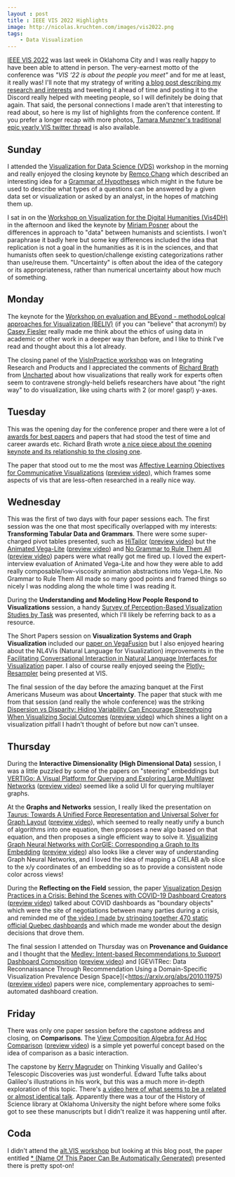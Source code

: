 ```yaml
---
layout : post
title : IEEE VIS 2022 Highlights
image: http://nicolas.kruchten.com/images/vis2022.png
tags:
    - Data Visualization
---
```


[IEEE VIS 2022](https://ieeevis.org/year/2022/welcome) was last week in Oklahoma City and I was really happy to have been able to attend in person. The very-earnest motto of the conference was *"VIS ’22 is about the people you meet"* and for me at least, it really was! I'll note that my strategy of writing [a blog post describing my research and interests](https://nicolas.kruchten.com/content/2022/10/notascope-in-progress/) and tweeting it ahead of time and posting it to the Discord really helped with meeting people, so I will definitely be doing that again. That said, the personal connections I made aren't that interesting to read about, so here is my list of highlights from the conference content. If you prefer a longer recap with more photos, [Tamara Munzner's traditional epic yearly VIS twitter thread](https://twitter.com/tamaramunzner/status/1581653531680919554) is also available.

<!-- more -->

## Sunday

I attended the [Visualization for Data Science (VDS)](http://www.visualdatascience.org/2022/) workshop in the morning and really enjoyed the closing keynote by [Remco Chang](http://www.cs.tufts.edu/~remco/) which described an interesting idea for a [Grammar of Hypotheses](https://arxiv.org/abs/2204.14267) which might in the future be used to describe what types of a questions can be answered by a given data set or visualization or asked by an analyst, in the hopes of matching them up.

I sat in on the [Workshop on Visualization for the Digital Humanities (Vis4DH)](https://vis4dh.dbvis.de/) in the afternoon and liked the keynote by [Miriam Posner](https://miriamposner.com/) about the differences in approach to "data" between humanists and scientists. I won't paraphrase it badly here but some key differences included the idea that replication is not a goal in the humanities as it is in the sciences, and that humanists often seek to question/challenge existing categorizations rather than use/reuse them. "Uncertainty" is often about the idea of the category or its appropriateness, rather than numerical uncertainty about how much of something.

## Monday

The keynote for the [Workshop on evaluation and BEyond - methodoLogIcal approaches for Visualization (BELIV)](https://beliv-workshop.github.io/) (if you can "believe" that acronym!) by [Casey Fiesler](https://caseyfiesler.com/) really made me think about the ethics of using data in academic or other work in a deeper way than before, and I like to think I've read and thought about this a lot already.

The closing panel of the [VisInPractice workshop](https://twitter.com/visinpractice) was on Integrating Research and Products and I appreciated the comments of [Richard Brath](https://richardbrath.wordpress.com/) from [Uncharted](https://uncharted.software/) about how visualizations that really work for experts often seem to contravene strongly-held beliefs researchers have about "the right way" to do visualization, like using charts with 2 (or more! gasp!) y-axes.

## Tuesday

This was the opening day for the conference proper and there were a lot of [awards for best papers](https://ieeevis.org/year/2022/info/awards/best-paper-awards) and papers that had stood the test of time and career awards etc.  Richard Brath wrote [a nice piece about the opening keynote and its relationship to the closing one](https://richardbrath.wordpress.com/2022/10/22/vis2022-and-the-under-explored-realms-of-text-vis/).

The paper that stood out to me the most was [Affective Learning Objectives for Communicative Visualizations](https://arxiv.org/pdf/2208.04078.pdf) ([preview video](https://www.youtube.com/watch?v=UrW92ubvSdo)), which frames some aspects of vis that are less-often researched in a really nice way.

## Wednesday

This was the first of two days with four paper sessions each. The first session was the one that most specifically overlapped with my interests: **Transforming Tabular Data and Grammars**. There were some super-charged pivot tables presented, such as [HiTailor](https://arxiv.org/abs/2208.05821) ([preview video](https://www.youtube.com/watch?v=nrSju2-lqCc)) but the [Animated Vega-Lite](https://arxiv.org/abs/2208.03869) ([preview video](https://www.youtube.com/watch?v=Qe3Foy2h3ag)) and [No Grammar to Rule Them All](https://arxiv.org/abs/2207.07998) ([preview video](https://www.youtube.com/watch?v=1GTqeZ4nKpk)) papers were what really got me fired up. I loved the expert-interview evaluation of Animated Vega-Lite and how they were able to add really composable/low-viscosity animation abstractions into Vega-Lite. No Grammar to Rule Them All made so many good points and framed things so nicely I was nodding along the whole time I was reading it.

During the **Understanding and Modeling How People Respond to Visualizations** session, a handy [Survey of Perception-Based Visualization Studies by Task](https://usfdatavisualization.github.io/VisPerceptionSurvey/) was presented, which I'll likely be referring back to as a resource.

The Short Papers session on **Visualization Systems and Graph Visualization** included our [paper on VegaFusion](https://arxiv.org/abs/2208.06631) but I also enjoyed hearing about the NL4Vis (Natural Language for Visualization) improvements in the [Facilitating Conversational Interaction in Natural Language Interfaces for Visualization](https://arxiv.org/abs/2207.00189?context=cs) paper. I also of course really enjoyed seeing the [Plotly-Resampler](https://predict-idlab.github.io/plotly-resampler/) being presented at VIS.

The final session of the day before the amazing banquet at the First Americans Museum was about **Uncertainty**. The paper that stuck with me from that session (and really the whole conference) was the striking [Dispersion vs Disparity: Hiding Variability Can Encourage Stereotyping When Visualizing Social Outcomes](https://3iap.com/dispersion-disparity-equity-centered-data-visualization-research-project-Wi-58RCVQNSz6ypjoIoqOQ/) ([preview video](https://www.youtube.com/watch?v=qak_QLRIiqQ)) which shines a light on a visualization pitfall I hadn't thought of before but now can't unsee.

## Thursday

During the **Interactive Dimensionality (High Dimensional Data)** session, I was a little puzzled by some of the papers on "steering" embeddings but [VERTIGo: A Visual Platform for Querying and Exploring Large Multilayer Networks](https://ieeexplore.ieee.org/document/9382912) ([preview video](https://www.youtube.com/watch?v=dMsaPw3_tgE)) seemed like a solid UI for querying multilayer graphs.

At the **Graphs and Networks** session, I really liked the presentation on [Taurus: Towards A Unified Force Representation and Universal Solver for Graph Layout](http://www.yunhaiwang.net/vis2022/Taurus/Taurus.pdf) ([preview video](https://www.youtube.com/watch?v=DU4edAM92P8)), which seemed to really neatly unify a bunch of algorithms into one equation, then proposes a new algo based on that equation, and then proposes a single efficient way to solve it. [Visualizing Graph Neural Networks with CorGIE: Corresponding a Graph to Its Embedding](https://arxiv.org/abs/2106.12839) ([preview video](https://www.youtube.com/watch?v=bcUKFNtc-Yw)) also looks like a clever way of understanding Graph Neural Networks, and I loved the idea of mapping a CIELAB a/b slice to the x/y coordinates of an embedding so as to provide a consistent node color across views!

During the **Reflecting on the Field** session, the paper [Visualization Design Practices in a Crisis: Behind the Scenes with COVID-19 Dashboard Creators](https://arxiv.org/abs/2207.12829) ([preview video](https://www.youtube.com/watch?v=YAIVmmIm2KI)) talked about COVID dashboards as "boundary objects" which were the site of negotiations between many parties during a crisis, and reminded me of [the video I made by stringing together 470 static official Quebec dashboards](https://twitter.com/nicolaskruchten/status/1557004148436000768) and which made me wonder about the design decisions that drove them.

The final session I attended on Thursday was on **Provenance and Guidance** and I thought that the [Medley: Intent-based Recommendations to Support Dashboard Composition](https://arxiv.org/abs/2208.03175) ([preview video](https://www.youtube.com/watch?v=VeGU7bncXes)) and [GEViTRec: Data Reconnaissance Through Recommendation Using a Domain-Specific Visualization Prevalence Design Space](<https://arxiv.org/abs/2010.11975) ([preview video](https://www.youtube.com/watch?v=ko4ZBpBfFVk)) papers were nice, complementary approaches to semi-automated dashboard creation.

## Friday

There was only one paper session before the capstone address and closing, on **Comparisons**. The [View Composition Algebra for Ad Hoc Comparison](https://arxiv.org/abs/2202.07836) ([preview video](https://www.youtube.com/watch?v=F8tQ3WzDeBE)) is a simple yet powerful concept based on the idea of comparison as a basic interaction.

The capstone by [Kerry Magruder](https://www.ou.edu/cas/hsci/people/faculty/kerry-magruder) on Thinking Visually and Galileo's Telescopic Discoveries was just wonderful. Edward Tufte talks about Galileo's illustrations in his work, but this was a much more in-depth exploration of this topic. There's [a video here of what seems to be a related or almost identical talk](https://vimeo.com/groups/750547/videos/760681165). Apparently there was a tour of the History of Science library at Oklahoma University the night before where some folks got to see these manuscripts but I didn't realize it was happening until after.

## Coda

I didn't attend the [alt.VIS workshop](https://altvis.github.io/) but looking at this blog post, the paper entitled [* (Name Of This Paper Can Be Automatically Generated)](https://altvis.github.io/papers/2022/auto-name.pdf) presented there is pretty spot-on!
